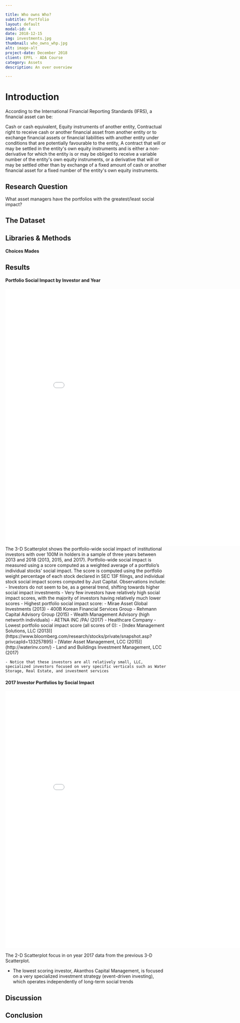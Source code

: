 ```yaml
---

title: Who owns Who? 
subtitle: Portfolio
layout: default
modal-id: 4
date: 2018-12-15
img: investments.jpg
thumbnail: who_owns_whp.jpg
alt: image-alt
project-date: December 2018
client: EPFL - ADA Course
category: Assets
description: An over overview 

---
```


# Introduction
According to the International Financial Reporting Standards (IFRS), a financial asset can be:

Cash or cash equivalent,
Equity instruments of another entity,
Contractual right to receive cash or another financial asset from another entity or to exchange financial assets or financial liabilities with another entity under conditions that are potentially favourable to the entity,
A contract that will or may be settled in the entity's own equity instruments and is either a non-derivative for which the entity is or may be obliged to receive a variable number of the entity's own equity instruments, or a derivative that will or may be settled other than by exchange of a fixed amount of cash or another financial asset for a fixed number of the entity's own equity instruments.

## Research Question
What asset managers have the portfolios with the greatest/least social impact?


## The Dataset 

## Libraries & Methods 

#### Choices Mades 

## Results 

#### Portfolio Social Impact by Investor and Year

<iframe width="900" height="800" frameborder="0" scrolling="no" src="//plot.ly/~dcleres/23.embed"></iframe>
The 3-D Scatterplot shows the portfolio-wide social impact of institutional investors with over 100M in holders in a sample of three years between 2013 and 2018 (2013, 2015, and 2017). Portfolio-wide social impact is measured using a score computed as a weighted average of a portfolio’s individual stocks’ social impact. The score is computed using the portfolio weight percentage of each stock declared in SEC 13F filings, and individual stock social impact scores computed by Just Capital. 
Observations include: 
- Investors do not seem to be, as a general trend, shifting towards higher social impact investments
- Very few investors have relatively high social impact scores, with the majority of investors having relatively much lower scores
- Highest portfolio social impact score: 
	- Mirae Asset Global Investments (2013) - 400B Korean Financial Services Group 
	- Rehmann Capital Advisory Group (2015) - Wealth Management Advisory (high networth individuals)
    - AETNA INC /PA/ (2017) - Healthcare Company
- Lowest portfolio social impact score (all scores of 0): 
	- [Index Management Solutions, LLC (2013)](https://www.bloomberg.com/research/stocks/private/snapshot.asp?privcapId=133257895)
    - [Water Asset Management, LCC (2015)](http://waterinv.com/) - Land and Buildings Investment Management, LCC (2017)

    - Notice that these investors are all relatively small, LLC, specialized investors focused on very specific verticals such as Water Storage, Real Estate, and investment services 

#### 2017 Investor Portfolios by Social Impact

<iframe width="900" height="800" frameborder="0" scrolling="no" src="//plot.ly/~mike.jiao/10.embed"></iframe>

The 2-D Scatterplot focus in on year 2017 data from the previous 3-D Scatterplot.
- The lowest scoring investor, Akanthos Capital Management, is focused on a very specialized investment strategy (event-driven investing), which operates independently of long-term social trends 


## Discussion 

## Conclusion